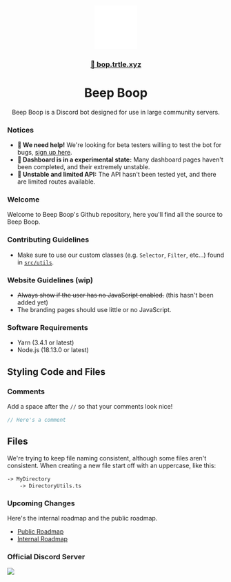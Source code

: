 <div align="center">
<img src="./media/robot.png" width="100rem"/>

<a href="https://bop.trtle.xyz/">
    <h3>
    <a href="https://bop.trtle.xyz/">🔎 bop.trtle.xyz</a>
    </h3>
</a>
<h1>Beep Boop</h1>
Beep Boop is a Discord bot designed for use in large community servers.
</div>

### Notices
- **🔎 We need help!** We're looking for beta testers willing to test the bot for bugs, [sign up here](https://bop.trtle.xyz/beta).
- **🧪 Dashboard is in a experimental state:** Many dashboard pages haven't been completed, and their extremely unstable.
- **🚧 Unstable and limited API:** The API hasn't been tested yet, and there are limited routes available.

### Welcome
Welcome to Beep Boop's Github repository, here you'll find all the source to Beep Boop.

### Contributing Guidelines
- Make sure to use our custom classes (e.g. `Selector`, `Filter`, etc...) found in [`src/utils`](https://github.com/Turtlepaw/beep-boop/blob/37dea1b4eec22005c7d67835f7fb91964729dc59/src/utils).

### Website Guidelines (wip)
- ~~Always show if the user has no JavaScript enabled.~~ (this hasn't been added yet)
- The branding pages should use little or no JavaScript.

### Software Requirements
- Yarn (3.4.1 or latest)
- Node.js (18.13.0 or latest)

## Styling Code and Files
### Comments
Add a space after the `//` so that your comments look nice!

```ts
// Here's a comment
```

## Files
We're trying to keep file naming consistent, although some files aren't consistent. When creating a new file start off with an uppercase, like this:

```
-> MyDirectory
    -> DirectoryUtils.ts
```

### Upcoming Changes
Here's the internal roadmap and the public roadmap.

- [Public Roadmap](https://www.craft.do/s/JJVExvuEq3ftaw)
- [Internal Roadmap](https://www.craft.do/s/ervTJxSCzWR0cZ)

### Official Discord Server
[![](http://invidget.switchblade.xyz/Rgxv5M6sq9)](https://discord.gg/Rgxv5M6sq9)
